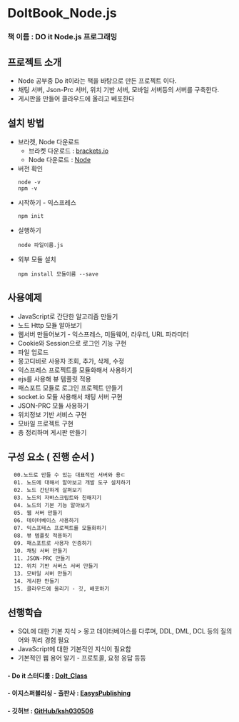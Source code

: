 # DoItBook_Node.js

### 책 이름 : DO it Node.js 프로그래밍
## 프로젝트 소개
* Node 공부중 Do it이라는 책을 바탕으로 만든 프로젝트 이다.
* 채팅 서버, Json-Prc 서버, 위치 기반 서버, 모바일 서버등의 서버를 구축한다.
* 게시판을 만들어 클라우드에 올리고 베포한다

## 설치 방법
* 브라켓, Node 다운로드
  - 브라켓 다운로드 : [brackets.io](http://brackets.io/)
  - Node 다운로드 : [Node](https://nodejs.org/ko/)
* 버전 확인
  ```
  node -v
  npm -v
  ```
* 시작하기 - 익스프레스
  ```
  npm init
  ```
* 실행하기
  ```
  node 파일이름.js
  ```
* 외부 모듈 설치
  ```
  npm install 모듈이름 --save
  ```

## 사용예제
* JavaScript로 간단한 알고리즘 만들기
* 노드 Http 모듈 알아보기
* 웹서버 만들어보기 - 익스프레스, 미들웨어, 라우터, URL 파라미터
* Cookie와 Session으로 로그인 기능 구현
* 파일 업로드
* 몽고디비로 사용자 조회, 추가, 삭제, 수정
* 익스프레스 프로젝트를 모듈화해서 사용하기
* ejs를 사용해 뷰 템플릿 적용
* 패스포트 모듈로 로그인 프로젝트 만들기
* socket.io 모듈 사용해서 채팅 서버 구현
* JSON-PRC 모듈 사용하기
* 위치정보 기반 서비스 구현
* 모바일 프로젝트 구현
* 총 정리하며 게시판 만들기

## 구성 요소 ( 진행 순서 )
  ```
    00.노드로 만들 수 있는 대표적인 서버와 용ㄷ
    01. 노드에 대해서 알아보고 개발 도구 설치하기
    02. 노드 간단하게 살펴보기
    03. 노드의 자바스크립트와 친해지기
    04. 노드의 기본 기능 알아보기
    05. 웹 서버 만들기
    06. 데이터베이스 사용하기
    07. 익스프테스 프로젝트를 모듈화하기
    08. 뷰 템플릿 적용하기
    09. 패스포트로 사용자 인증하기
    10. 채팅 서버 만들기
    11. JSON-PRC 만들기
    12. 위치 기반 서버스 서버 만들기
    13. 모바일 서버 만들기
    14. 게시판 만들기
    15. 클라우드에 올리기 - 깃, 배포하기
  ```

## 선행학습
* SQL에 대한 기본 지식 > 몽고 데이터베이스를 다루며, DDL, DML, DCL 등의 질의어와 쿼리 경험 필요
* JavaScript에 대한 기본적인 지식이 필요함
* 기본적인 웹 용어 알기 - 프로토콜, 요청 응답 등등

  
#### - Do it 스터디룸 : [DoIt_Class](https://cafe.naver.com/doitstudyroom)
#### - 이지스퍼블리싱 - 출판사 : [EasysPublishing](http://www.easyspub.co.kr/)
#### - 깃허브 : [GitHub/ksh030506](https://github.com/ksh030506)
